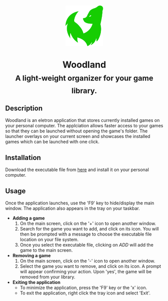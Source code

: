 <p align="center">
	<img style="height="120px" width="120px" src="html/top-bar-logo.png" />
</p>
<h1 align="center">
	Woodland<br><sub>A light-weight organizer for your game library.</sub>
</h1>

## Description
Woodland is an eletron application that stores currently installed games on your personal computer. The applciation allows faster access to your games so that they can be launched without opening the game's folder. The launcher overlays on your current screen and showcases the installed games which can be launched with one click.

## Installation
Download the executable file from
[here](https://github.com/waleedahmad98/woodland-game-organizer/releases/tag/1.0.0) and install it on your personal computer.

## Usage
Once the application launches, use the 'F9' key to hide/display the main window. The application also appears in the tray on your taskbar.
* **Adding a game**
    1. On the main screen, click on the '+' icon to open another window.
    2. Search for the game you want to add, and click on its icon. You will then be prompted with a message to choose the executable file location on your file system.
    3. Once you select the executable file, clicking on *ADD* will add the game to the main screen.
* **Removing a game**
    1. On the main screen, click on the '-' icon to open another window.
    2. Select the game you want to remove, and click on its icon. A prompt will appear confirming your action. Upon 'yes', the game will be removed from your library.
 * **Exiting the application**
    * To minimize the application, press the 'F9' key or the 'x' icon.
    * To exit the application, right click the tray icon and select 'Exit'.
